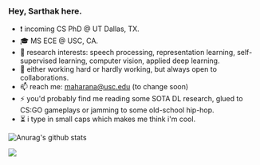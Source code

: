 ### Hey, Sarthak here.

* :exclamation: incoming CS PhD @ UT Dallas, TX.
* 🎓 MS ECE @ USC, CA.
* 🔭 research interests: speech processing, representation learning, self-supervised learning, computer vision, applied deep learning.
* 🤔 either working hard or hardly working, but always open to collaborations.
* 📫 reach me: maharana@usc.edu (to change soon)
* ⚡ you'd probably find me reading some SOTA DL research, glued to CS:GO gameplays or jamming to some old-school hip-hop. 
* ⏳ i type in small caps which makes me think i'm cool.


![Anurag's github stats](https://github-readme-stats.vercel.app/api?username=sarthaxxxxx&show_icons=true&theme=dark&count_private=true)

<img src="https://github-readme-stats.vercel.app/api/top-langs/?username=sarthaxxxxx"/>
